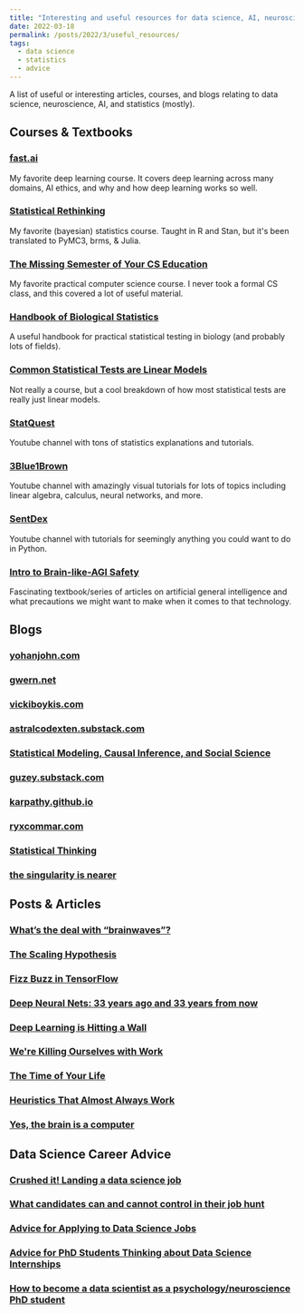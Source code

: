 ```yaml
---
title: "Interesting and useful resources for data science, AI, neuroscience, statistics, and more"
date: 2022-03-18
permalink: /posts/2022/3/useful_resources/
tags:
  - data science
  - statistics
  - advice
---
```


A list of useful or interesting articles, courses, and blogs relating to data science, neuroscience, AI, and statistics (mostly).

## Courses & Textbooks
### [fast.ai](https://course.fast.ai/)  
My favorite deep learning course. It covers deep learning across many domains, AI ethics, and why and how deep learning works so well. 
### [Statistical Rethinking](https://xcelab.net/rm/statistical-rethinking/)  
My favorite (bayesian) statistics course. Taught in R and Stan, but it's been translated to PyMC3, brms, & Julia.
### [The Missing Semester of Your CS Education](https://missing.csail.mit.edu/)  
My favorite practical computer science course. I never took a formal CS class, and this covered a lot of useful material.
### [Handbook of Biological Statistics](https://www.biostathandbook.com/)  
A useful handbook for practical statistical testing in biology (and probably lots of fields).
### [Common Statistical Tests are Linear Models](https://lindeloev.github.io/tests-as-linear/)  
Not really a course, but a cool breakdown of how most statistical tests are really just linear models.
### [StatQuest](https://www.youtube.com/channel/UCtYLUTtgS3k1Fg4y5tAhLbw)  
Youtube channel with tons of statistics explanations and tutorials.
### [3Blue1Brown](https://www.youtube.com/c/3blue1brown)  
Youtube channel with amazingly visual tutorials for lots of topics including linear algebra, calculus, neural networks, and more.  
### [SentDex](https://www.youtube.com/user/sentdex)  
Youtube channel with tutorials for seemingly anything you could want to do in Python.
### [Intro to Brain-like-AGI Safety](https://www.alignmentforum.org/s/HzcM2dkCq7fwXBej8)
Fascinating textbook/series of articles on artificial general intelligence and what precautions we might want to make when it comes to that technology.

## Blogs
### [yohanjohn.com](https://yohanjohn.com/)   
### [gwern.net](https://www.gwern.net/index)  
### [vickiboykis.com](https://vickiboykis.com/)  
### [astralcodexten.substack.com](https://astralcodexten.substack.com/)  
### [Statistical Modeling, Causal Inference, and Social Science](https://statmodeling.stat.columbia.edu/)  
### [guzey.substack.com](https://guzey.substack.com/)  
### [karpathy.github.io](https://karpathy.github.io/)  
### [ryxcommar.com](https://ryxcommar.com/)   
### [Statistical Thinking](https://www.fharrell.com/)  
### [the singularity is nearer](https://geohot.github.io//blog/)

## Posts & Articles
### [What’s the deal with “brainwaves”?](https://yohanjohn.com/neurologism/whats-the-deal-with-brainwaves)  
### [The Scaling Hypothesis](https://www.gwern.net/Scaling-hypothesis)  
### [Fizz Buzz in TensorFlow](https://joelgrus.com/2016/05/23/fizz-buzz-in-tensorflow/)  
### [Deep Neural Nets: 33 years ago and 33 years from now](https://karpathy.github.io/2022/03/14/lecun1989/)   
### [Deep Learning is Hitting a Wall](https://nautil.us/deep-learning-is-hitting-a-wall-14467/)  
### [We're Killing Ourselves with Work](https://nautil.us/were-killing-ourselves-with-work-14107/)  
### [The Time of Your Life](https://schwitzsplinters.blogspot.com/2022/02/the-time-of-your-life.html)  
### [Heuristics That Almost Always Work](https://astralcodexten.substack.com/p/heuristics-that-almost-always-work?s=r)  
### [Yes, the brain is a computer](https://medium.com/the-spike/yes-the-brain-is-a-computer-11f630cad736)  

## Data Science Career Advice
### [Crushed it! Landing a data science job](http://www.erinshellman.com/crushed-it-landing-a-data-science-job/)  
### [What candidates can and cannot control in their job hunt](https://ericmjl.github.io/blog/2021/11/28/what-candidates-can-and-cannot-control-in-their-job-hunt/) 
### [Advice for Applying to Data Science Jobs](https://hookedondata.org/advice-for-applying-to-data-science-jobs/)  
### [Advice for PhD Students Thinking about Data Science Internships](https://colinquirk.com/internship-advice/)  
### [How to become a data scientist as a psychology/neuroscience PhD student](https://williamthyer.github.io/posts/2022/1/phd_to_data_science/)  

